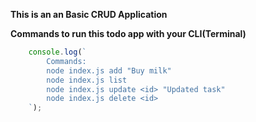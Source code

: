 
**This is an an Basic CRUD Application**


**Commands to run this todo app with your CLI(Terminal)**
```javascript 
    console.log(`
        Commands:
        node index.js add "Buy milk"
        node index.js list
        node index.js update <id> "Updated task"
        node index.js delete <id>
    `);
```    

